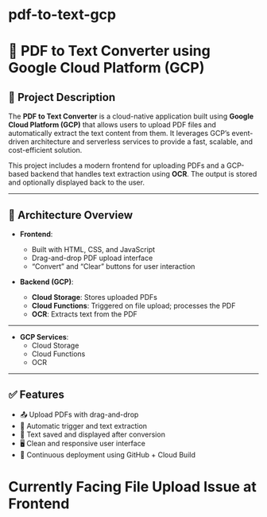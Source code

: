 # pdf-to-text-gcp
# 📄 PDF to Text Converter using Google Cloud Platform (GCP)

## 🚀 Project Description

The **PDF to Text Converter** is a cloud-native application built using **Google Cloud Platform (GCP)** that allows users to upload PDF files and automatically extract the text content from them. It leverages GCP’s event-driven architecture and serverless services to provide a fast, scalable, and cost-efficient solution.

This project includes a modern frontend for uploading PDFs and a GCP-based backend that handles text extraction using **OCR**. The output is stored and optionally displayed back to the user.

---

## 🧩 Architecture Overview

- **Frontend**:  
  - Built with HTML, CSS, and JavaScript  
  - Drag-and-drop PDF upload interface  
  - “Convert” and “Clear” buttons for user interaction  

- **Backend (GCP)**:  
  - **Cloud Storage**: Stores uploaded PDFs  
  - **Cloud Functions**: Triggered on file upload; processes the PDF  
  - **OCR**: Extracts text from the PDF  
---

- **GCP Services**:  
  - Cloud Storage  
  - Cloud Functions  
  - OCR  

---

## ✅ Features

- 📤 Upload PDFs with drag-and-drop
- 🔄 Automatic trigger and text extraction
- 📁 Text saved and displayed after conversion
- 🖥️ Clean and responsive user interface
- 🔄 Continuous deployment using GitHub + Cloud Build

# Currently Facing File Upload Issue at Frontend
